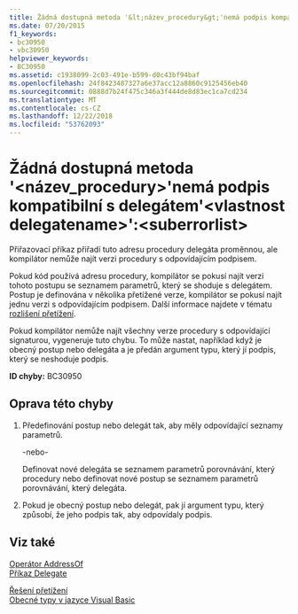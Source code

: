 ```yaml
---
title: Žádná dostupná metoda '&lt;název_procedury&gt;'nemá podpis kompatibilní s delegátem'&lt;vlastnost delegatename&gt;':&lt;suberrorlist&gt;
ms.date: 07/20/2015
f1_keywords:
- bc30950
- vbc30950
helpviewer_keywords:
- BC30950
ms.assetid: c1938099-2c03-491e-b599-d0c43bf94baf
ms.openlocfilehash: 24f8423487327a6e37acc12a8860c9125456eb40
ms.sourcegitcommit: 0888d7b24f475c346a3f444de8d83ec1ca7cd234
ms.translationtype: MT
ms.contentlocale: cs-CZ
ms.lasthandoff: 12/22/2018
ms.locfileid: "53762093"
---
```

# <a name="no-accessible-method-ltprocedurenamegt-has-a--signature-compatible-with-delegate-ltdelegatenamegtltsuberrorlistgt"></a>Žádná dostupná metoda '&lt;název_procedury&gt;'nemá podpis kompatibilní s delegátem'&lt;vlastnost delegatename&gt;':&lt;suberrorlist&gt;
Přiřazovací příkaz přiřadí tuto adresu procedury delegáta proměnnou, ale kompilátor nemůže najít verzi procedury s odpovídajícím podpisem.  
  
 Pokud kód používá adresu procedury, kompilátor se pokusí najít verzi tohoto postupu se seznamem parametrů, který se shoduje s delegátem. Postup je definována v několika přetížené verze, kompilátor se pokusí najít jednu verzi s odpovídajícím podpisem. Další informace najdete v tématu [rozlišení přetížení](../../visual-basic/programming-guide/language-features/procedures/overload-resolution.md).  
  
 Pokud kompilátor nemůže najít všechny verze procedury s odpovídající signaturou, vygeneruje tuto chybu. To může nastat, například když je obecný postup nebo delegáta a je předán argument typu, který jí podpis, který se neshoduje podpis.  
  
 **ID chyby:** BC30950  
  
## <a name="to-correct-this-error"></a>Oprava této chyby  
  
1.  Předefinování postup nebo delegát tak, aby měly odpovídající seznamy parametrů.  
  
     -nebo-  
  
     Definovat nové delegáta se seznamem parametrů porovnávání, který procedury nebo definovat nové postup se seznamem parametrů porovnávání, který delegáta.  
  
2.  Pokud je obecný postup nebo delegát, pak jí argument typu, který způsobí, že jeho podpis tak, aby odpovídaly podpis.  
  
## <a name="see-also"></a>Viz také  
 [Operátor AddressOf](../../visual-basic/language-reference/operators/addressof-operator.md)  
 [Příkaz Delegate](../../visual-basic/language-reference/statements/delegate-statement.md)  
   
 [Řešení přetížení](../../visual-basic/programming-guide/language-features/procedures/overload-resolution.md)  
 [Obecné typy v jazyce Visual Basic](../../visual-basic/programming-guide/language-features/data-types/generic-types.md)
